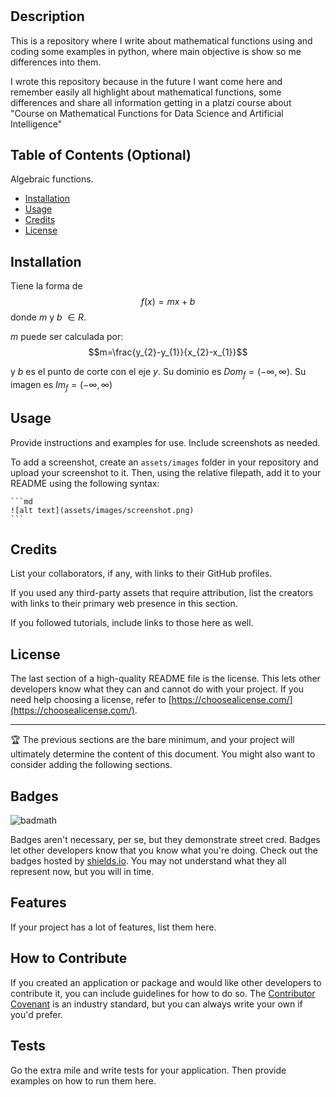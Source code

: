 # <Your-Project-Title>

## Description

This is a repository where I write about mathematical functions using and coding some examples in python, where main objective is show so me differences into them.

I wrote this repository because in the future I want come here and remember easily all highlight about mathematical functions, some differences and share all information getting in a platzi course about "Course on Mathematical Functions for Data Science and Artificial Intelligence"


## Table of Contents (Optional)

Algebraic functions.

- [Installation](#installation)
- [Usage](#usage)
- [Credits](#credits)
- [License](#license)

## Installation

Tiene la forma de $$f(x)=mx + b$$ donde $m$ y $b$  $\in R$. 

$m$ puede ser calculada por: $$m=\frac{y_{2}-y_{1}}{x_{2}-x_{1}}$$

y $b$ es el punto de corte con el eje $y$. Su dominio es $Dom_{f} = (-\infty, \infty)$. Su imagen es $Im_{f} = (-\infty, \infty)$




## Usage

Provide instructions and examples for use. Include screenshots as needed.

To add a screenshot, create an `assets/images` folder in your repository and upload your screenshot to it. Then, using the relative filepath, add it to your README using the following syntax:

    ```md
    ![alt text](assets/images/screenshot.png)
    ```

## Credits

List your collaborators, if any, with links to their GitHub profiles.

If you used any third-party assets that require attribution, list the creators with links to their primary web presence in this section.

If you followed tutorials, include links to those here as well.

## License

The last section of a high-quality README file is the license. This lets other developers know what they can and cannot do with your project. If you need help choosing a license, refer to [https://choosealicense.com/](https://choosealicense.com/).

---

🏆 The previous sections are the bare minimum, and your project will ultimately determine the content of this document. You might also want to consider adding the following sections.

## Badges

![badmath](https://img.shields.io/github/languages/top/lernantino/badmath)

Badges aren't necessary, per se, but they demonstrate street cred. Badges let other developers know that you know what you're doing. Check out the badges hosted by [shields.io](https://shields.io/). You may not understand what they all represent now, but you will in time.

## Features

If your project has a lot of features, list them here.

## How to Contribute

If you created an application or package and would like other developers to contribute it, you can include guidelines for how to do so. The [Contributor Covenant](https://www.contributor-covenant.org/) is an industry standard, but you can always write your own if you'd prefer.

## Tests

Go the extra mile and write tests for your application. Then provide examples on how to run them here.